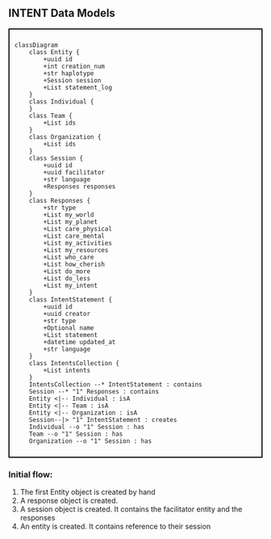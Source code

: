 ## INTENT Data Models

<div style="border: 2px solid black; padding: 10px;">

```mermaid
classDiagram
    class Entity {
        +uuid id
        +int creation_num
        +str haplotype
        +Session session
        +List statement_log
    }
    class Individual {
    }
    class Team {
        +List ids
    }
    class Organization {
        +List ids
    }
    class Session {
        +uuid id
        +uuid facilitator
        +str language
        +Responses responses
    }
    class Responses {
        +str type
        +List my_world
        +List my_planet
        +List care_physical
        +List care_mental
        +List my_activities
        +List my_resources
        +List who_care
        +List how_cherish
        +List do_more
        +List do_less
        +List my_intent
    }
    class IntentStatement {
        +uuid id
        +uuid creator
        +str type
        +Optional name
        +List statement
        +datetime updated_at
        +str language
    }
    class IntentsCollection {
        +List intents
    }
    IntentsCollection --* IntentStatement : contains
    Session --* "1" Responses : contains
    Entity <|-- Individual : isA
    Entity <|-- Team : isA
    Entity <|-- Organization : isA
    Session--|> "1" IntentStatement : creates
    Individual --o "1" Session : has
    Team --o "1" Session : has
    Organization --o "1" Session : has

```

</div>

### Initial flow: 
1. The first Entity object is created by hand   
2. A response object is created. 
3. A session object is created. It contains the facilitator entity and the responses
4. An entity is created. It contains reference to their session
